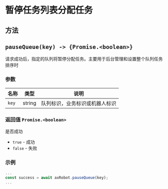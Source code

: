 # 暂停任务列表分配任务

## 方法

## `pauseQueue(key) -> {Promise.<boolean>}`

请求成功后，指定的队列将暂停分配任务。主要用于后台管理和设置整个队列任务排序时

### 参数

| 名称   | 类型                          | 说明     |
| ------ | ----------------------------- | -------- |
| `key` | string | 队列标识，业务标识或机器人标识 |

### 返回值 `Promise.<boolean>`

是否成功

* `true` - 成功
* `false` - 失败

### 示例

```javascript
...
const success = await axRobot.pauseQueue(key);
...
```



